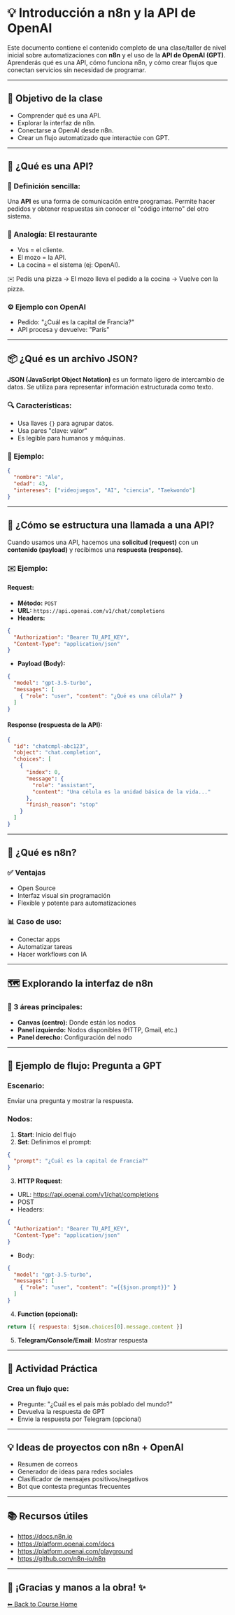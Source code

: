 # 💡 Introducción a n8n y la API de OpenAI

Este documento contiene el contenido completo de una clase/taller de nivel inicial sobre automatizaciones con **n8n** y el uso de la **API de OpenAI (GPT)**. Aprenderás qué es una API, cómo funciona n8n, y cómo crear flujos que conectan servicios sin necesidad de programar.

---

## 🌟 Objetivo de la clase
- Comprender qué es una API.
- Explorar la interfaz de n8n.
- Conectarse a OpenAI desde n8n.
- Crear un flujo automatizado que interactúe con GPT.

---

## 🔌 ¿Qué es una API?

### 📘 Definición sencilla:
Una **API** es una forma de comunicación entre programas. Permite hacer pedidos y obtener respuestas sin conocer el "código interno" del otro sistema.

### 🍼 Analogía: El restaurante
- Vos = el cliente.
- El mozo = la API.
- La cocina = el sistema (ej: OpenAI).

✉️ Pedís una pizza → El mozo lleva el pedido a la cocina → Vuelve con la pizza.

### ⚙️ Ejemplo con OpenAI
- Pedido: "¿Cuál es la capital de Francia?"
- API procesa y devuelve: "París"

---

## 📦 ¿Qué es un archivo JSON?

**JSON (JavaScript Object Notation)** es un formato ligero de intercambio de datos.
Se utiliza para representar información estructurada como texto.

### 🔍 Características:
- Usa llaves `{}` para agrupar datos.
- Usa pares "clave: valor"
- Es legible para humanos y máquinas.

### 🧾 Ejemplo:
```json
{
  "nombre": "Ale",
  "edad": 43,
  "intereses": ["videojuegos", "AI", "ciencia", "Taekwondo"]
}
```

---

## 📡 ¿Cómo se estructura una llamada a una API?

Cuando usamos una API, hacemos una **solicitud (request)** con un **contenido (payload)** y recibimos una **respuesta (response)**.

### ✉️ Ejemplo:
#### Request:
- **Método:** `POST`
- **URL:** `https://api.openai.com/v1/chat/completions`
- **Headers:**
```json
{
  "Authorization": "Bearer TU_API_KEY",
  "Content-Type": "application/json"
}
```
- **Payload (Body):**
```json
{
  "model": "gpt-3.5-turbo",
  "messages": [
    { "role": "user", "content": "¿Qué es una célula?" }
  ]
}
```

#### Response (respuesta de la API):
```json
{
  "id": "chatcmpl-abc123",
  "object": "chat.completion",
  "choices": [
    {
      "index": 0,
      "message": {
        "role": "assistant",
        "content": "Una célula es la unidad básica de la vida..."
      },
      "finish_reason": "stop"
    }
  ]
}
```

---

## 🤖 ¿Qué es n8n?

### ✅ Ventajas
- Open Source
- Interfaz visual sin programación
- Flexible y potente para automatizaciones

### 📊 Caso de uso:
- Conectar apps
- Automatizar tareas
- Hacer workflows con IA

---

## 🗺️ Explorando la interfaz de n8n

### 📌 3 áreas principales:
- **Canvas (centro):** Donde están los nodos
- **Panel izquierdo:** Nodos disponibles (HTTP, Gmail, etc.)
- **Panel derecho:** Configuración del nodo

---

## 🔄 Ejemplo de flujo: Pregunta a GPT

### Escenario:
Enviar una pregunta y mostrar la respuesta.

### Nodos:
1. **Start**: Inicio del flujo
2. **Set**: Definimos el prompt:
```json
{
  "prompt": "¿Cuál es la capital de Francia?"
}
```
3. **HTTP Request**:
- URL: https://api.openai.com/v1/chat/completions
- POST
- Headers:
```json
{
  "Authorization": "Bearer TU_API_KEY",
  "Content-Type": "application/json"
}
```
- Body:
```json
{
  "model": "gpt-3.5-turbo",
  "messages": [
    { "role": "user", "content": "={{$json.prompt}}" }
  ]
}
```

4. **Function (opcional):**
```js
return [{ respuesta: $json.choices[0].message.content }]
```
5. **Telegram/Console/Email**: Mostrar respuesta

---

## 🎨 Actividad Práctica

### Crea un flujo que:
- Pregunte: "¿Cuál es el país más poblado del mundo?"
- Devuelva la respuesta de GPT
- Envie la respuesta por Telegram (opcional)

---

## 💡 Ideas de proyectos con n8n + OpenAI
- Resumen de correos
- Generador de ideas para redes sociales
- Clasificador de mensajes positivos/negativos
- Bot que contesta preguntas frecuentes

---

## 📚 Recursos útiles
- https://docs.n8n.io
- https://platform.openai.com/docs
- https://platform.openai.com/playground
- https://github.com/n8n-io/n8n

---

## 🚀 ¡Gracias y manos a la obra! ✨

[⬅ Back to Course Home](../../README.md)